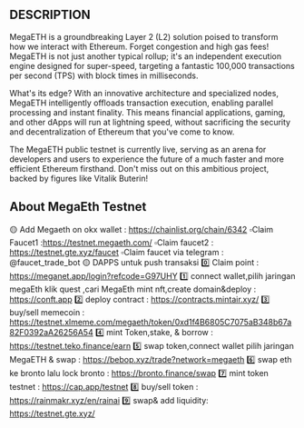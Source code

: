 ## DESCRIPTION

MegaETH is a groundbreaking Layer 2 (L2) solution poised to transform how we interact with Ethereum. Forget congestion and high gas fees! MegaETH is not just another typical rollup; it's an independent execution engine designed for super-speed, targeting a fantastic 100,000 transactions per second (TPS) with block times in milliseconds.

What's its edge? With an innovative architecture and specialized nodes, MegaETH intelligently offloads transaction execution, enabling parallel processing and instant finality. This means financial applications, gaming, and other dApps will run at lightning speed, without sacrificing the security and decentralization of Ethereum that you've come to know.

The MegaETH public testnet is currently live, serving as an arena for developers and users to experience the future of a much faster and more efficient Ethereum firsthand. Don't miss out on this ambitious project, backed by figures like Vitalik Buterin!

## About MegaEth Testnet 

🟡 Add Megaeth on okx wallet :  https://chainlist.org/chain/6342
▫️Claim Faucet1 :https://testnet.megaeth.com/
▫️Claim faucet2 : https://testnet.gte.xyz/faucet
▫️Claim faucet via telegram : @faucet_trade_bot
🟡 DAPPS untuk push transaksi
0️⃣ Claim point : https://meganet.app/login?refcode=G97UHY
1️⃣  connect wallet,pilih jaringan megaEth klik quest ,cari MegaEth mint nft,create domain&deploy :  https://conft.app
2️⃣ deploy contract : https://contracts.mintair.xyz/
3️⃣ buy/sell memecoin : https://testnet.xlmeme.com/megaeth/token/0xd1f4B6805C7075aB348b67a82F0392aA26256A54
4️⃣ mint Token,stake, & borrow :  https://testnet.teko.finance/earn
5️⃣ swap token,connect wallet pilih jaringan MegaETH & swap :  https://bebop.xyz/trade?network=megaeth
6️⃣ swap eth ke bronto lalu lock bronto : https://bronto.finance/swap
7️⃣ mint token testnet : https://cap.app/testnet
8️⃣ buy/sell token : https://rainmakr.xyz/en/rainai
9️⃣ swap& add liquidity: https://testnet.gte.xyz/
